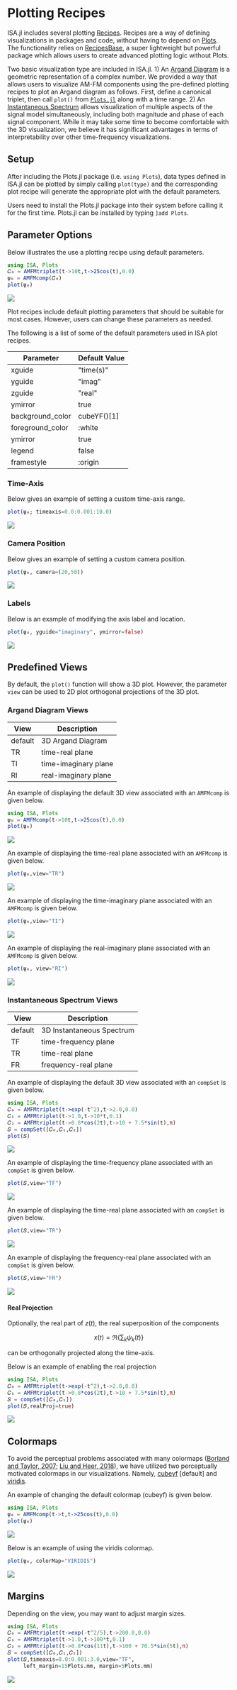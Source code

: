 # Plotting Recipes

ISA.jl includes several plotting [Recipes](https://docs.juliaplots.org/latest/recipes/). Recipes are a way of defining visualizations in packages and code, without having to depend on [Plots](http://docs.juliaplots.org/latest/). The functionality relies on [RecipesBase](http://juliaplots.org/RecipesBase.jl/stable/), a super lightweight but powerful package which allows users to create advanced plotting logic without Plots.

Two basic visualization type are included in ISA.jl.
    1) An [Argand Diagram](https://mathworld.wolfram.com/ArgandDiagram.html) is a geometric representation of a complex number. We provided a way that allows users to visualize AM-FM components using the pre-defined plotting recipes to plot an Argand diagram as follows. First, define a canonical triplet, then call `plot()` from [`Plots.jl`](http://docs.juliaplots.org/latest/)  along with a time range.
    2) An [Instantaneous Spectrum](https://web.nmsu.edu/~spsandov/ISA/literature.html#openModal1) allows visualization of multiple aspects of the signal model simultaneously, including both magnitude and phase of each signal component. While it may take some time to become comfortable with the 3D visualization, we believe it has significant advantages in terms of interpretability over other time-frequency visualizations.


## Setup
After including the Plots.jl package (i.e. `using Plots`), data types defined in ISA.jl can be plotted by simply calling `plot(type)` and the corresponding plot recipe will generate the appropriate plot with the default parameters.

Users need to install the Plots.jl package into their system before calling it for the first time. Plots.jl can be installed by typing `]add Plots`.


## Parameter Options
Below illustrates the use a plotting recipe using default parameters.
```julia
using ISA, Plots
𝐶₀ = AMFMtriplet(t->10t,t->25cos(t),0.0)
ψ₀ = AMFMcomp(𝐶₀)
plot(ψ₀)
```
![](https://raw.githubusercontent.com/NMSU-ISA/ISA/master/docs/src/assets/default1.png)

Plot recipes include default plotting parameters that should be suitable for most cases. However, users can change these parameters as needed.

The following is a list of some of the default parameters used in ISA plot recipes.

| Parameter        | Default Value |
| ------           | ------        |
| xguide           | "time(s)"     |
| yguide           | "imag"        |
| zguide           | "real"        |
| ymirror          | true          |
| background_color | cubeYF()[1]   |
| foreground_color | :white        |
| ymirror          | true          |
| legend           | false         |
| framestyle       | :origin       |

### Time-Axis
Below gives an example of setting a custom time-axis range.
```julia
plot(ψ₀; timeaxis=0.0:0.001:10.0)
```
![](https://raw.githubusercontent.com/NMSU-ISA/ISA/master/docs/src/assets/costum0.png)

### Camera Position
Below gives an example of setting a custom camera position.
```julia
plot(ψ₀, camera=(20,50))
```
![](https://raw.githubusercontent.com/NMSU-ISA/ISA/master/docs/src/assets/costum1.png)

### Labels
Below is an example of modifying the axis label and location.
```julia
plot(ψ₀, yguide="imaginary", ymirror=false)
```
![](https://raw.githubusercontent.com/NMSU-ISA/ISA/master/docs/src/assets/costum2.png)


## Predefined Views
By default, the `plot()` function will show a 3D plot. However, the parameter `view` can be used to 2D plot orthogonal projections of the 3D plot.

### Argand Diagram Views

| View         | Description          |
| ------       | ------               |
| default      | 3D Argand Diagram    |
| TR           | time-real plane      |
| TI           | time-imaginary plane |
| RI           | real-imaginary plane |

An example of displaying the default 3D view associated with an `AMFMcomp` is given below.
```julia
using ISA, Plots
ψ₀ = AMFMcomp(t->10t,t->25cos(t),0.0)
plot(ψ₀)
```
![](https://raw.githubusercontent.com/NMSU-ISA/ISA/master/docs/src/assets/default3d.png)

An example of displaying the time-real plane associated with an `AMFMcomp` is given below.
```julia
plot(ψ₀,view="TR")
```
![](https://raw.githubusercontent.com/NMSU-ISA/ISA/master/docs/src/assets/TRview3d.png)

An example of displaying the time-imaginary plane associated with an `AMFMcomp` is given below.
```julia
plot(ψ₀,view="TI")
```
![](https://raw.githubusercontent.com/NMSU-ISA/ISA/master/docs/src/assets/TIview3d.png)

An example of displaying the real-imaginary plane associated with an `AMFMcomp` is given below.
```julia
plot(ψ₀, view="RI")
```
![](https://raw.githubusercontent.com/NMSU-ISA/ISA/master/docs/src/assets/RIview3d.png)


### Instantaneous Spectrum Views

| View         | Description               |
| ------       | ------                    |
| default      | 3D Instantaneous Spectrum |
| TF           | time-frequency plane      |
| TR           | time-real plane           |
| FR           | frequency-real plane      |

An example of displaying the default 3D view associated with an `compSet` is given below.
```julia
using ISA, Plots
𝐶₀ = AMFMtriplet(t->exp(-t^2),t->2.0,0.0)
𝐶₁ = AMFMtriplet(t->1.0,t->10*t,0.1)
𝐶₂ = AMFMtriplet(t->0.8*cos(2t),t->10 + 7.5*sin(t),π)
𝑆 = compSet([𝐶₀,𝐶₁,𝐶₂])
plot(𝑆)
```
![](https://raw.githubusercontent.com/NMSU-ISA/ISA/master/docs/src/assets/defaultIS.png)

An example of displaying the time-frequency plane associated with an `compSet` is given below.
```julia
plot(𝑆,view="TF")
```
![](https://raw.githubusercontent.com/NMSU-ISA/ISA/master/docs/src/assets/TFviewIS.png)

An example of displaying the time-real plane associated with an `compSet` is given below.
```julia
plot(𝑆,view="TR")
```
![](https://raw.githubusercontent.com/NMSU-ISA/ISA/master/docs/src/assets/TRviewIS.png)

An example of displaying the frequency-real plane associated with an `compSet` is given below.
```julia
plot(𝑆,view="FR")
```
![](https://raw.githubusercontent.com/NMSU-ISA/ISA/master/docs/src/assets/FRviewIS.png)

#### Real Projection
Optionally, the real part of $z(t)$, the real superposition of the components
```math
x(t)=\Re\{\sum_k\psi_k(t)\}
```
can be orthogonally projected along the time-axis.

Below is an example of enabling the real projection
```julia
using ISA, Plots
𝐶₀ = AMFMtriplet(t->exp(-t^2),t->2.0,0.0)
𝐶₁ = AMFMtriplet(t->0.8*cos(2t),t->10 + 7.5*sin(t),π)
𝑆 = compSet([𝐶₀,𝐶₁])
plot(𝑆,realProj=true)
```
![](https://raw.githubusercontent.com/NMSU-ISA/ISA/master/docs/src/assets/realProject.png)



## Colormaps
To avoid the perceptual problems associated with many colormaps ([Borland and Taylor, 2007](https://ieeexplore.ieee.org/document/4118486); [Liu and Heer, 2018](https://dl.acm.org/doi/10.1145/3173574.3174172)), we have utilized two perceptually motivated colormaps in our visualizations. Namely, [cubeyf](https://mycarta.wordpress.com/2013/02/21/perceptual-rainbow-palette-the-method/) [default] and [viridis](https://www.youtube.com/watch?v=xAoljeRJ3lU).

An example of changing the default colormap (cubeyf) is given below.
```julia
using ISA, Plots
ψ₀ = AMFMcomp(t->t,t->25cos(t),0.0)
plot(ψ₀)
```
![](https://raw.githubusercontent.com/NMSU-ISA/ISA/master/docs/src/assets/defaultColor.png)

Below is an example of using the viridis colormap.
```julia
plot(ψ₀, colorMap="VIRIDIS")
```
![](https://raw.githubusercontent.com/NMSU-ISA/ISA/master/docs/src/assets/VIRIDIScolor.png)

## Margins
Depending on the view, you may want to adjust margin sizes.
```julia
using ISA, Plots
𝐶₀ = AMFMtriplet(t->exp(-t^2/5),t->200.0,0.0)
𝐶₁ = AMFMtriplet(t->1.0,t->100*t,0.1)
𝐶₂ = AMFMtriplet(t->0.8*cos(11t),t->100 + 70.5*sin(5t),π)
𝑆 = compSet([𝐶₀,𝐶₁,𝐶₂])
plot(𝑆,timeaxis=0.0:0.001:3.0,view="TF",
     left_margin=15Plots.mm, margin=5Plots.mm)
```
![](https://raw.githubusercontent.com/NMSU-ISA/ISA/master/docs/src/assets/IS_ex2.png)
